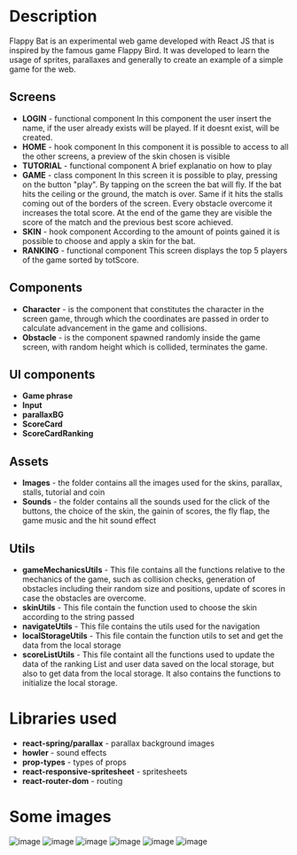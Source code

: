 # Description
Flappy Bat is an experimental web game developed with React JS that is inspired by the famous game Flappy Bird. It was developed to learn the usage of sprites, parallaxes and generally to create an example of a simple game for the web.

## Screens
- **LOGIN** - functional component
   In this component the user insert the name, if the user already exists will be played. If it doesnt exist, will be created.
- **HOME** - hook component
   In this component it is possible to access to all the other screens, a preview of the skin chosen is visible
- **TUTORIAL** - functional component
   A brief explanatio on how to play
- **GAME** - class component
   In this screen it is possible to play, pressing on the button "play". By tapping on the screen the bat will fly. If the bat hits the ceiling or the 
   ground, the match is over. Same if it hits the stalls coming out of the borders of the screen. Every obstacle overcome it
   increases the total score. At the end of the game they are visible the score of the match and the previous best score achieved.
- **SKIN** - hook component
   According to the amount of points gained it is possible to choose and apply a skin for the bat.
- **RANKING** - functional component
   This screen displays the top 5 players of the game sorted by totScore.

## Components
- **Character** - is the component that constitutes the character in the screen game, through which the coordinates are passed in order to calculate
  advancement in the game and collisions.
- **Obstacle** - is the component spawned randomly inside the game screen, with random height which is collided, terminates the game.

## UI components
- **Game phrase**
- **Input**
- **parallaxBG**
- **ScoreCard**
- **ScoreCardRanking**

## Assets
- **Images** - the folder contains all the images used for the skins, parallax, stalls, tutorial and coin
- **Sounds** - the folder contains all the sounds used for the click of the buttons, the choice of the skin, the gainin of scores, the fly flap,
  the game music and the hit sound effect

## Utils
- **gameMechanicsUtils** - This file contains all the functions relative to the mechanics of the game, such as collision checks, generation of obstacles including their random size and positions, update of scores in case the obstacles are overcome.
- **skinUtils** - This file contain the function used to choose the skin according to the string passed
- **navigateUtils** - This file contains the utils used for the navigation
- **localStorageUtils** - This file contain the function utils to set and get the data from the local storage
- **scoreListUtils** - This file containt all the functions used to update the data of the ranking List and user data saved on the local storage, but also to
   get data from the local storage. It also contains the functions to initialize the local storage.

# Libraries used
- **react-spring/parallax** - parallax background images
- **howler** - sound effects
- **prop-types** - types of props
- **react-responsive-spritesheet** - spritesheets
- **react-router-dom** - routing
  
# Some images
![image](https://github.com/StonesCutter/Flappy-Bat/assets/56195722/e4fde36f-5356-445b-957b-7845be7da988)
![image](https://github.com/StonesCutter/Flappy-Bat/assets/56195722/a4670ee7-9362-4c25-ae50-899ad72e1d4e)
![image](https://github.com/StonesCutter/Flappy-Bat/assets/56195722/7719fe14-f17b-4a62-8245-05e7170a6e24)
![image](https://github.com/StonesCutter/Flappy-Bat/assets/56195722/96ad0993-7ed4-4fc0-98e5-ad3bef1266aa)
![image](https://github.com/StonesCutter/Flappy-Bat/assets/56195722/043cbba1-8603-41f6-910b-30fc56a95937)
![image](https://github.com/StonesCutter/Flappy-Bat/assets/56195722/25a2edc8-7cca-40c4-9223-a3624f4b3eb7)





